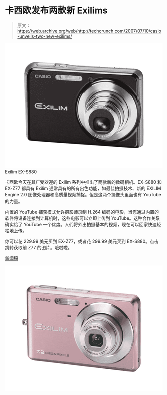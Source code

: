 # 卡西欧发布两款新 Exilims 

> 原文：<https://web.archive.org/web/http://techcrunch.com/2007/07/10/casio-unveils-two-new-exilims/>

![](img/4a01998e44a6fdf4e85bd6421a8c1fa3.png)
Exilim EX-S880

卡西欧今天在其广受欢迎的 Exilim 系列中推出了两款新的数码相机。EX-S880 和 EX-Z77 都具有 Exilim 通常具有的所有出色功能，如最佳拍摄技术、新的 EXILIM Engine 2.0 图像处理器和高质量视频捕捉。但是这两个摄像头里面也有 YouTube 的力量。

内置的 YouTube 捕获模式允许摄影师录制 H.264 编码的电影，当您通过内置的软件将设备连接到计算机时，这些电影可以立即上传到 YouTube。这种合作关系确实给了 YouTube 一个优势。人们将外出拍摄基本的视频，现在可以回家快速轻松地上传。

你可以花 229.99 美元买到 EX-Z77，或者花 299.99 美元买到 EX-S880。点击跳转获取前 Z77 的图片。哦啦啦。

[新闻稿](https://web.archive.org/web/20140917152847/http://www.casio.com/news/content/FA697694-BE89-42B4-86B6-7C1A1C575A27/)

![](img/41d97b9e1b5162396cade8e1812224dd.png)